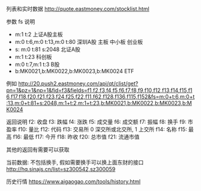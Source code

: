 列表和实时数据
http://quote.eastmoney.com/stocklist.html

参数 fs 说明
- m:1 t:2 上证A股主板
- m:0 t:6,m:0 t:13,m:0 t:80 深圳A股 主板 中小板 创业板
- s: m:0 t:81 s:2048 北证A股
- m:1 t:23 科创板
- m:0 t:7,m:1 t:3 B股
- b:MK0021,b:MK0022,b:MK0023,b:MK0024 ETF

例如
http://20.push2.eastmoney.com/api/qt/clist/get?pn=1&pz=1&np=1&fid=f3&fields=f1,f2,f3,f4,f5,f6,f7,f8,f9,f10,f12,f13,f14,f15,f16,f17,f18,f20,f21,f23,f24,f25,f22,f11,f62,f128,f136,f115,f152&fs=m:0+t:6,m:0+t:13,m:0+t:81+s:2048,m:1+t:2,m:1+t:23,b:MK0021,b:MK0022,b:MK0023,b:MK0024

返回说明
f2: 收盘
f3: 跌幅
f4: 涨跌
f5: 成交量
f6: 成交额
f7: 振幅
f8: 换手
f9: 市盈率
f10: 量比
f12: 代码
f13: 交易所 0 深交所或北交所, 1 上交所
f14: 名称
f15: 最高
f16: 最低
f17: 今开
f18: 昨收
f20: 总市值
f21: 流通市值

其他的返回有需要可以获取

当前数据: 不包括换手, 假如需要换手可以换上面东财的接口
http://hq.sinajs.cn/list=sz300542,sz300059

历史行情
https://www.aigaogao.com/tools/history.html
